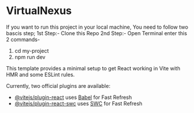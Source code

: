 # VirtualNexus



If you want to run this project in your local machine, You need to follow two bascis step; 
1st Step:- Clone this Repo
2nd Step:- Open Terminal enter this 2 commands- 
1) cd my-project
2) npm run dev


This template provides a minimal setup to get React working in Vite with HMR and some ESLint rules.

Currently, two official plugins are available:

- [@vitejs/plugin-react](https://github.com/vitejs/vite-plugin-react/blob/main/packages/plugin-react/README.md) uses [Babel](https://babeljs.io/) for Fast Refresh
- [@vitejs/plugin-react-swc](https://github.com/vitejs/vite-plugin-react-swc) uses [SWC](https://swc.rs/) for Fast Refresh
